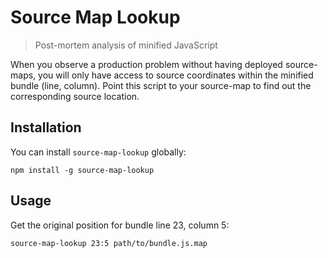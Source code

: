 # Source Map Lookup

> Post-mortem analysis of minified JavaScript

When you observe a production problem without having deployed source-maps, you will only have access to source coordinates within the minified bundle (line, column).
Point this script to your source-map to find out the corresponding source location.


## Installation

You can install `source-map-lookup` globally:

```console
npm install -g source-map-lookup
```


## Usage

Get the original position for bundle line 23, column 5:

```console
source-map-lookup 23:5 path/to/bundle.js.map
```

